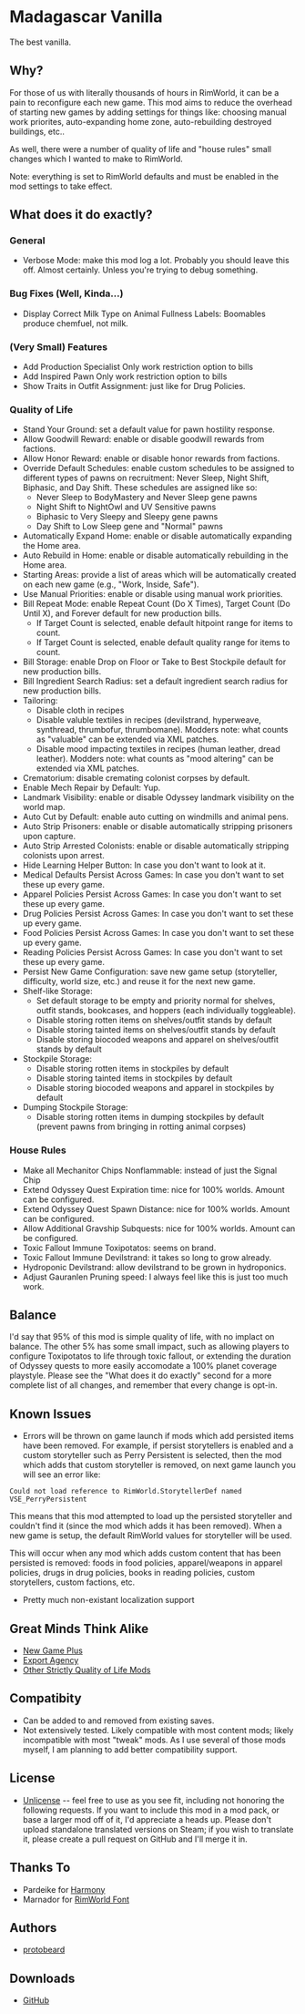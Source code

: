 # Madagascar Vanilla

The best vanilla.

## Why?

For those of us with literally thousands of hours in RimWorld, it can be a pain to reconfigure each new game. This mod aims to reduce the overhead of starting new games by adding settings for things like: choosing manual work priorites, auto-expanding home zone, auto-rebuilding destroyed buildings, etc..

As well, there were a number of quality of life and "house rules" small changes which I wanted to make to RimWorld.

Note: everything is set to RimWorld defaults and must be enabled in the mod settings to take effect.

## What does it do exactly?

### General

* Verbose Mode: make this mod log a lot. Probably you should leave this off. Almost certainly. Unless you're trying to debug something.

### Bug Fixes (Well, Kinda...)

* Display Correct Milk Type on Animal Fullness Labels: Boomables produce chemfuel, not milk.

### (Very Small) Features

* Add Production Specialist Only work restriction option to bills
* Add Inspired Pawn Only work restriction option to bills
* Show Traits in Outfit Assignment: just like for Drug Policies.

### Quality of Life

* Stand Your Ground: set a default value for pawn hostility response.
* Allow Goodwill Reward: enable or disable goodwill rewards from factions.
* Allow Honor Reward: enable or disable honor rewards from factions.
* Override Default Schedules: enable custom schedules to be assigned to different types of pawns on recruitment: Never Sleep, Night Shift, Biphasic, and Day Shift. These schedules are assigned like so:
    * Never Sleep to BodyMastery and Never Sleep gene pawns
    * Night Shift to NightOwl and UV Sensitive pawns
    * Biphasic to Very Sleepy and Sleepy gene pawns
    * Day Shift to Low Sleep gene and "Normal" pawns
* Automatically Expand Home: enable or disable automatically expanding the Home area.
* Auto Rebuild in Home: enable or disable automatically rebuilding in the Home area.
* Starting Areas: provide a list of areas which will be automatically created on each new game (e.g., "Work, Inside, Safe").
* Use Manual Priorities: enable or disable using manual work priorities.
* Bill Repeat Mode: enable Repeat Count (Do X Times), Target Count (Do Until X), and Forever default for new production bills.
    * If Target Count is selected, enable default hitpoint range for items to count.
    * If Target Count is selected, enable default quality range for items to count.
* Bill Storage: enable Drop on Floor or Take to Best Stockpile default for new production bills.
* Bill Ingredient Search Radius: set a default ingredient search radius for new production bills.
* Tailoring:
    * Disable cloth in recipes
    * Disable valuble textiles in recipes (devilstrand, hyperweave, synthread, thrumbofur, thrumbomane). Modders note: what counts as "valuable" can be extended via XML patches.
    * Disable mood impacting textiles in recipes (human leather, dread leather). Modders note: what counts as "mood altering" can be extended via XML patches.
* Crematorium: disable cremating colonist corpses by default.
* Enable Mech Repair by Default: Yup.
* Landmark Visibility: enable or disable Odyssey landmark visibility on the world map.
* Auto Cut by Default: enable auto cutting on windmills and animal pens.
* Auto Strip Prisoners: enable or disable automatically stripping prisoners upon capture.
* Auto Strip Arrested Colonists: enable or disable automatically stripping colonists upon arrest.
* Hide Learning Helper Button: In case you don't want to look at it.
* Medical Defaults Persist Across Games: In case you don't want to set these up every game.
* Apparel Policies Persist Across Games: In case you don't want to set these up every game.
* Drug Policies Persist Across Games: In case you don't want to set these up every game.
* Food Policies Persist Across Games: In case you don't want to set these up every game.
* Reading Policies Persist Across Games: In case you don't want to set these up every game.
* Persist New Game Configuration: save new game setup (storyteller, difficulty, world size, etc.) and reuse it for the next new game.
* Shelf-like Storage:
    * Set default storage to be empty and priority normal for shelves, outfit stands, bookcases, and hoppers (each individually toggleable).
    * Disable storing rotten items on shelves/outfit stands by default
    * Disable storing tainted items on shelves/outfit stands by default
    * Disable storing biocoded weapons and apparel on shelves/outfit stands by default
* Stockpile Storage:
    * Disable storing rotten items in stockpiles by default
    * Disable storing tainted items in stockpiles by default
    * Disable storing biocoded weapons and apparel in stockpiles by default
* Dumping Stockpile Storage:
    * Disable storing rotten items in dumping stockpiles by default (prevent pawns from bringing in rotting animal corpses)

### House Rules

* Make all Mechanitor Chips Nonflammable: instead of just the Signal Chip
* Extend Odyssey Quest Expiration time: nice for 100% worlds. Amount can be configured.
* Extend Odyssey Quest Spawn Distance: nice for 100% worlds. Amount can be configured.
* Allow Additional Gravship Subquests: nice for 100% worlds. Amount can be configured.
* Toxic Fallout Immune Toxipotatos: seems on brand.
* Toxic Fallout Immune Devilstrand: it takes so long to grow already.
* Hydroponic Devilstrand: allow devilstrand to be grown in hydroponics.
* Adjust Gauranlen Pruning speed: I always feel like this is just too much work.

## Balance

I'd say that 95% of this mod is simple quality of life, with no implact on balance. The other 5% has some small impact, such as allowing players to configure Toxipotatos to life through toxic fallout, or extending the duration of Odyssey quests to more easily accomodate a 100% planet coverage playstyle. Please see the "What does it do exactly" second for a more complete list of all changes, and remember that every change is opt-in.

## Known Issues

* Errors will be thrown on game launch if mods which add persisted items have been removed. For example, if persist storytellers is enabled and a custom storyteller such as Perry Persistent is selected, then the mod which adds that custom storyteller is removed, on next game launch you will see an error like:

`Could not load reference to RimWorld.StorytellerDef named VSE_PerryPersistent`

This means that this mod attempted to load up the persisted storyteller and couldn't find it (since the mod which adds it has been removed). When a new game is setup, the default RimWorld values for storyteller will be used.

This will occur when any mod which adds custom content that has been persisted is removed: foods in food policies, apparel/weapons in apparel policies, drugs in drug policies, books in reading policies, custom storytellers, custom factions, etc.

* Pretty much non-existant localization support

## Great Minds Think Alike

* [New Game Plus][new_game_plus]
* [Export Agency][export_agency]
* [Other Strictly Quality of Life Mods][quality_of_life_collection]

## Compatibity

* Can be added to and removed from existing saves.
* Not extensively tested. Likely compatible with most content mods; likely incompatible with most "tweak" mods. As I use several of those mods myself, I am planning to add better compatibility support.

## License

* [Unlicense][license] -- feel free to use as you see fit, including not honoring the following requests. If you want to include this mod in a mod pack, or base a larger mod off of it, I'd appreciate a heads up. Please don't upload standalone translated versions on Steam; if you wish to translate it, please create a pull request on GitHub and I'll merge it in.

## Thanks To

* Pardeike for [Harmony][harmonylib]
* Marnador for [RimWorld Font][font]

## Authors

* [protobeard][protobeard]


## Downloads

* [GitHub][github]

[license]: https://github.com/protobeard/madagascar_vanilla/blob/master/UNLICENSE
[harmonylib]: https://github.com/pardeike/Harmony
[font]: https://ludeon.com/forums/index.php?topic=11022.0

[steam]: http://steamcommunity.com/sharedfiles/filedetails/?id={mod_steam_id}
[github]: https://github.com/protobeard/madagascar_vanilla/releases

[protobeard]: https://github.com/protobeard

[quality_of_life_collection]: https://steamcommunity.com/sharedfiles/filedetails/?id=3592953821
[new_game_plus]: https://steamcommunity.com/sharedfiles/filedetails/?id=2909126210
[export_agency]: https://steamcommunity.com/sharedfiles/filedetails/?id=1467209473
